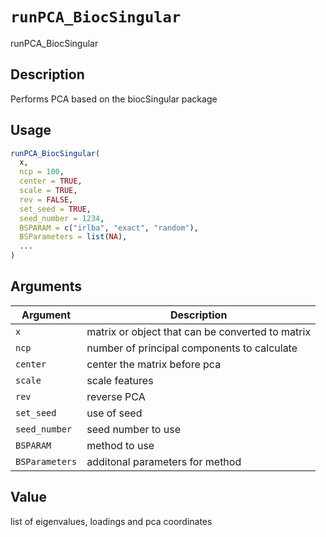 # `runPCA_BiocSingular`

runPCA_BiocSingular


## Description

Performs PCA based on the biocSingular package


## Usage

```r
runPCA_BiocSingular(
  x,
  ncp = 100,
  center = TRUE,
  scale = TRUE,
  rev = FALSE,
  set_seed = TRUE,
  seed_number = 1234,
  BSPARAM = c("irlba", "exact", "random"),
  BSParameters = list(NA),
  ...
)
```


## Arguments

Argument      |Description
------------- |----------------
`x`     |     matrix or object that can be converted to matrix
`ncp`     |     number of principal components to calculate
`center`     |     center the matrix before pca
`scale`     |     scale features
`rev`     |     reverse PCA
`set_seed`     |     use of seed
`seed_number`     |     seed number to use
`BSPARAM`     |     method to use
`BSParameters`     |     additonal parameters for method


## Value

list of eigenvalues, loadings and pca coordinates


